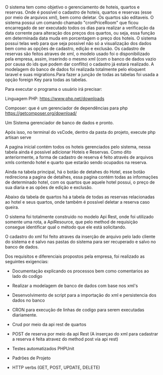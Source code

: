 O sistema tem como objetivo o gerenciamento de hoteis, quartos e reservas. Onde é possível o cadastro de hoteis, quartos e reservas (esse por meio de arquivos xml), bem como deletar. Os quartos são editaveis. 
O sistema possui um comando chamado "cronPriceRoom" que ficou encarregado de ser executado todos os dias para realizar a verificação da data corrente para alteração dos preços dos quartos, ou seja, essa função em determinada data muda em porcentagem o preço dos hoteis. 
O sistema possui telas web para que seja possivel não só a visualização dos dados bem como as opções de cadastro, edição e exclusão.
Os cadastro de reservas são feitos atraves de xml, o modelo usado foi o disponibilizado pela empresa, assim, inserindo o mesmo xml (com o banco de dados vazio por causa do ids que podem dar conflito) o cadastro já estará realizado.
A modelagem do banco de dados foi realizada totalmente pelo eloquent laravel e suas migrations.Para fazer a junção de todas as tabelas foi usada a opção foreign Key para todas as tabelas.

Para executar o programa o usuário irá precisar:

Linguagem PHP: https://www.php.net/downloads

Composer: que é um gerenciador de dependências para php https://getcomposer.org/download/

Um Sistema gerenciador de banco de dados e pronto.

Após isso, no terminal do vsCode, dentro da pasta do projeto, execute php artisan serve

A pagina inicial contém todos os hoteis gerenciados pelo sistema, nessa tabela ainda é possível adicionar Hoteis e Reservas.
Como dito anteriormente, a forma de cadastro de reserva é feito através de arquivos xmls contendo hotel e quarto que estarão sendo ocupados na reserva. 

Ainda na tabela principal, há o botão de detahes do Hotel, esse botão redireciona a pagina de detalhes, essa pagina contém todas as informações de determinado hotel, com os quartos que aquele hotel possui, o preço de sua diaria e as opões de edição e exclusão.

Abaixo da tabela de quartos há a tabela de todas as reservas relacionadas ao hotel e seus quartos, onde também é possível deletar a reserva caso queira.
 
O sistema foi totalmente construido no modelo Api Rest, onde foi utilizado somente uma rota, a ApiResource, que pelo method de requisição consegue identificar qual o método que ele está solicitando.

O cadastro do xml foi feito atraves da inserção de arquivo pelo lado cliente do sistema e é salvo nas pastas do sistema para ser recuperado e salvo no banco de dados.


Dos requisitos e diferenciais propostos pela empresa, foi realizado as seguintes exigencias:


- Documentação explicando os processos bem como comentarios ao lado do codigo

- Realizar a modelagem de banco de dados com base nos xml's 

- Desenvolvimento de script para a importação do xml e persistencia dos dados no banco

- CRON para execução de linhas de codigo para serem executadas diariamente.

- Crud por meio da api rest de quartos

- POST de reserva por meio da api Rest (A inserçao do xml para cadastrar a reserva é feita atravez do method post via api rest)

- Testes automatizados PHPUnit

- Padrões de Projeto

- HTTP verbs (GET, POST, UPDATE, DELETE)


